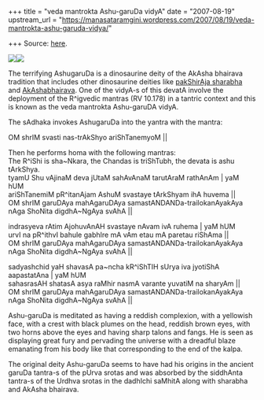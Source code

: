 +++
title = "veda mantrokta Ashu-garuDa vidyA"
date = "2007-08-19"
upstream_url = "https://manasataramgini.wordpress.com/2007/08/19/veda-mantrokta-ashu-garuda-vidya/"

+++
Source: [here](https://manasataramgini.wordpress.com/2007/08/19/veda-mantrokta-ashu-garuda-vidya/).



[![](https://i1.wp.com/bp1.blogger.com/_ZhvcTTaaD_4/RsfVxPXcXcI/AAAAAAAAAM0/LYB14LEyB4w/s320/ashu_garuda.jpg)](http://bp1.blogger.com/_ZhvcTTaaD_4/RsfVxPXcXcI/AAAAAAAAAM0/LYB14LEyB4w/s1600-h/ashu_garuda.jpg)[![](https://i1.wp.com/bp1.blogger.com/_ZhvcTTaaD_4/RsfVxPXcXdI/AAAAAAAAAM8/7RfR51Fgnyw/s320/ashugaruda2.jpg)](http://bp1.blogger.com/_ZhvcTTaaD_4/RsfVxPXcXdI/AAAAAAAAAM8/7RfR51Fgnyw/s1600-h/ashugaruda2.jpg)

The terrifying AshugaruDa is a dinosaurine deity of the AkAsha bhairava
tradition that includes other dinosaurine deities like [pakShirAja
sharabha](http://manollasa.blogspot.com/2006/05/arimaspas-dinosaurs-griffins-and.html)
and
[AkAshabhairava](http://manollasa.blogspot.com/2006/12/oldest-archaeological-signs-of-ritual.html).
One of the vidyA-s of this devatA involve the deployment of the
R^igvedic mantras (RV 10.178) in a tantric context and this is known as
the veda mantrokta Ashu-garuDA vidyA.

The sAdhaka invokes AshugaruDa into the yantra with the mantra:

OM shrIM svasti nas-trAkShyo ariShTanemyoM \|\|

Then he performs homa with the following mantras:  
The R^iShi is sha\~Nkara, the Chandas is triShTubh, the devata is ashu
tArkShya.  
tyamU Shu vAjinaM deva jUtaM sahAvAnaM tarutAraM rathAnAm \| yaM hUM  
ariShTanemiM pR^itanAjam AshuM svastaye tArkShyam ihA huvema \|\|  
OM shrIM garuDAya mahAgaruDAya samastANDANDa-trailokanAyakAya nAga
ShoNita digdhA\~NgAya svAhA \|\|

indrasyeva rAtim AjohuvAnAH svastaye nAvam ivA ruhema \| yaM hUM  
urvI na pR^ithvI bahule gabhIre mA vAm etau mA paretau riShAma \|\|  
OM shrIM garuDAya mahAgaruDAya samastANDANDa-trailokanAyakAya nAga
ShoNita digdhA\~NgAya svAhA \|\|

sadyashchid yaH shavasA pa\~ncha kR^iShTIH sUrya iva jyotiShA
aapastatAna \| yaM hUM  
sahasrasAH shatasA asya raMhir nasmA varante yuvatiM na sharyAm \|\|  
OM shrIM garuDAya mahAgaruDAya samastANDANDa-trailokanAyakAya nAga
ShoNita digdhA\~NgAya svAhA \|\|

Ashu-garuDa is meditated as having a reddish complexion, with a
yellowish face, with a crest with black plumes on the head, reddish
brown eyes, with two horns above the eyes and having sharp talons and
fangs. He is seen as displaying great fury and pervading the universe
with a dreadful blaze emanating from his body like that corresponding to
the end of the kalpa.

The original deity Ashu-garuDa seems to have had his origins in the
ancient garuDa tantra-s of the pUrva srotas and was absorbed by the
siddhAnta tantra-s of the Urdhva srotas in the dadhIchi saMhitA along
with sharabha and AkAsha bhairava.

